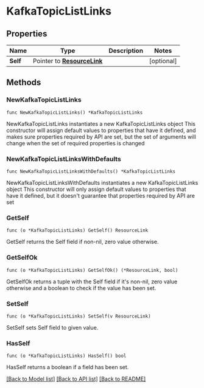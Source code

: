 # KafkaTopicListLinks

## Properties

Name | Type | Description | Notes
------------ | ------------- | ------------- | -------------
**Self** | Pointer to [**ResourceLink**](ResourceLink.md) |  | [optional] 

## Methods

### NewKafkaTopicListLinks

`func NewKafkaTopicListLinks() *KafkaTopicListLinks`

NewKafkaTopicListLinks instantiates a new KafkaTopicListLinks object
This constructor will assign default values to properties that have it defined,
and makes sure properties required by API are set, but the set of arguments
will change when the set of required properties is changed

### NewKafkaTopicListLinksWithDefaults

`func NewKafkaTopicListLinksWithDefaults() *KafkaTopicListLinks`

NewKafkaTopicListLinksWithDefaults instantiates a new KafkaTopicListLinks object
This constructor will only assign default values to properties that have it defined,
but it doesn't guarantee that properties required by API are set

### GetSelf

`func (o *KafkaTopicListLinks) GetSelf() ResourceLink`

GetSelf returns the Self field if non-nil, zero value otherwise.

### GetSelfOk

`func (o *KafkaTopicListLinks) GetSelfOk() (*ResourceLink, bool)`

GetSelfOk returns a tuple with the Self field if it's non-nil, zero value otherwise
and a boolean to check if the value has been set.

### SetSelf

`func (o *KafkaTopicListLinks) SetSelf(v ResourceLink)`

SetSelf sets Self field to given value.

### HasSelf

`func (o *KafkaTopicListLinks) HasSelf() bool`

HasSelf returns a boolean if a field has been set.


[[Back to Model list]](../README.md#documentation-for-models) [[Back to API list]](../README.md#documentation-for-api-endpoints) [[Back to README]](../README.md)


